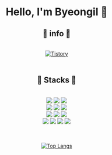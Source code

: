 <div align="center">
  
# Hello, I'm Byeongil 👋

## 🔗 info 🔗
<br />

<div>
<a href="https://rotomoo.tistory.com/" target="_blank">
<img src=https://img.shields.io/badge/Tistory-%2324292e.svg?&style=for-the-badge&logo=tvtime&logoColor=white alt=Tistory style="margin-bottom: 5px;" /></a>
<br />
<br />
</div>

## 🔧 Stacks 🔧
<br />

<div> 
<img src="https://img.shields.io/badge/JAVA-%23ED8B00.svg?style=flat-square&logo=java&logoColor=white"/>
<img src="https://img.shields.io/badge/SPRING-%236DB33F.svg?style=flat-square&logo=spring&logoColor=white"/>
<img src="https://img.shields.io/badge/JPA-59666C?style=flat-square&logo=Hibernate&logoColor=white" /><br>
<img src="https://img.shields.io/badge/Mysql-4479A1?style=flat-square&logo=MySQL&logoColor=white"/>
<img src ="https://img.shields.io/badge/MongoDB-%234ea94b.svg?&style=flat-square&logo=mongodb&logoColor=white"/>
<img src="https://img.shields.io/badge/redis-%23DD0031.svg?logo=redis&logoColor=white"/><br>
<img src="https://img.shields.io/badge/Docker-2496ED?style=flat-square&logo=Docker&logoColor=white" />
<img src="https://img.shields.io/badge/Amazon AWS-232F3E?style=flat-square&logo=Amazon%20AWS&logoColor=white"/>
<img src="https://img.shields.io/badge/Apache_Kafka-231F20?style=flat-square&logo=apache-kafka&logoColor=white"/><br>
<img src="https://img.shields.io/badge/Git-%23F05033.svg?style=flat-square&logo=git&logoColor=white"/>
<img src="https://img.shields.io/badge/node.js%20-%2343853D.svg?&style=flat-square&logo=node.js&logoColor=white"/>
<img src="https://img.shields.io/badge/typescript%20-%23007ACC.svg?&style=flat-square&logo=typescript&logoColor=white"/>
<img src="https://img.shields.io/badge/c%23%20-%23239120.svg?&style=flat-square&logo=c-sharp&logoColor=white"/>
</div>

<br />
<br />
  
[![Top Langs](https://github-readme-stats.vercel.app/api/top-langs/?username=rotomoo&layout=compact)](https://github.com/rotomoo/github-readme-stats)

</div>
